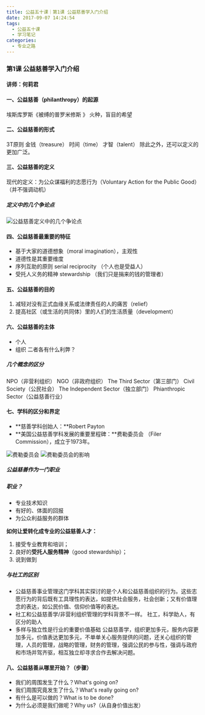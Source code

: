 ```yaml
---
title: 公益五十课｜第1课 公益慈善学入门介绍
date: 2017-09-07 14:24:54
tags: 
  - 公益五十课
  - 学习笔记
categories:
  - 专业之路
---
```


### 第1课 公益慈善学入门介绍
#### 讲师：何莉君
<!-- more --> 
#### 一、公益慈善（philanthropy）的起源
埃斯库罗斯《被缚的普罗米修斯 》
火种，盲目的希望

#### 二、公益慈善的形式
3T原则
金钱（treasure）
时间（time）
才智（talent）
除此之外，还可以定义的更加广泛。

#### 三、公益慈善的定义
现代的定义：为公众谋福利的志愿行为（Voluntary Action for the Public Good）（并不强调动机）
##### 定义中的几个争论点

![公益慈善定义中的几个争论点](http://oud08s5yb.bkt.clouddn.com/17-9-7/20831456.jpg)

#### 四、公益慈善最重要的特征
- 基于大家的道德想象（moral imagination），主观性
- 道德性是其重要维度
- 序列互助的原则 serial reciprocity （个人也是受益人）
- 受托人义务的精神 stewardship （我们只是捐来的钱的管理者）

#### 五、公益慈善的目的
1. 减轻对没有正式血缘关系或法律责任的人的痛苦（relief）
1. 提高社区（或生活的共同体）里的人们的生活质量（development）

#### 六、公益慈善的主体
- 个人
- 组织
二者各有什么利弊？

##### 几个概念的区分
NPO（非营利组织）
NGO（非政府组织）
The Third Sector（第三部门）
Civil Society（公民社会）
The Independent Sector（独立部门）
Phianthropic Sector（公益慈善行业）

#### 七、学科的区分和界定
- **慈善学科创始人：**Robert Payton
- **美国公益慈善学科发展的重要里程碑：**费勒委员会 （Filer Commission），成立于1973年。

![费勒委员会](http://oud08s5yb.bkt.clouddn.com/17-9-7/81119734.jpg)
![费勒委员会的影响](http://oud08s5yb.bkt.clouddn.com/17-9-7/2853179.jpg)

##### 公益慈善作为一门职业
##### 职业？
- 专业技术知识
- 有好的、体面的回报
- 为公众利益服务的群体

**如何让爱转化成专业的公益慈善人才：**
1. 接受专业教育和培训；
2. 良好的**受托人服务精神**（good stewardship）；
3. 说到做到

##### 与社工的区别
- 公益慈善事业管理这门学科其实探讨的是个人和公益慈善组织的行为。这些志愿行为的背后既有工具理性的表达，如提供社会服务，社会创新；又有价值理念的表达，如公民价值、信仰价值等的表达。
- 社工和公益慈善学/非营利组织管理的学科背景不一样。
社工，科学助人，有区分的助人
- 多样与独立性是行业的重要价值基础
公益慈善学，组织更加多元，服务内容更加多元，价值表达更加多元，不单单关心服务提供的问题，还关心组织的管理，人员的管理，战略的管理，财务的管理，强调公民的参与性，强调与政府和市场并驾齐驱，相互独立却寻求合作去解决问题。

#### 八、公益慈善从哪里开始？（步骤）
- 我们的周围发生了什么？What's going on?
- 我们周围究竟发生了什么？What's really going on?
- 有什么是可以做的？What is to be done?
- 为什么必须是我们做呢？Why us?（从自身价值出发）